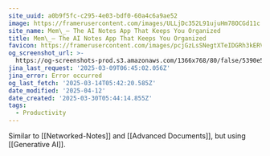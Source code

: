 ```yaml
---
site_uuid: a0b9f5fc-c295-4e03-bdf0-60a4c6a9ae52
image: https://framerusercontent.com/images/ULLjDc352L91ujuHm78OCGd11c.png
site_name: Mem\_– The AI Notes App That Keeps You Organized
title: Mem\_– The AI Notes App That Keeps You Organized
favicon: https://framerusercontent.com/images/pcjGzLsSNegtXTeIDGRh3kERV4Y.png
og_screenshot_url: >-
  https://og-screenshots-prod.s3.amazonaws.com/1366x768/80/false/5390e5cc603274d497ea7c42566c921108e8f9a2d7b193155c17f74ac4e4577b.jpeg
jina_last_request: '2025-03-09T06:45:02.056Z'
jina_error: Error occurred
og_last_fetch: '2025-03-14T05:42:20.585Z'
date_modified: '2025-04-12'
date_created: '2025-03-30T05:44:14.855Z'
tags:
  - Productivity
---
```




























Similar to [[Networked-Notes]] and [[Advanced Documents]], but using [[Generative AI]].
